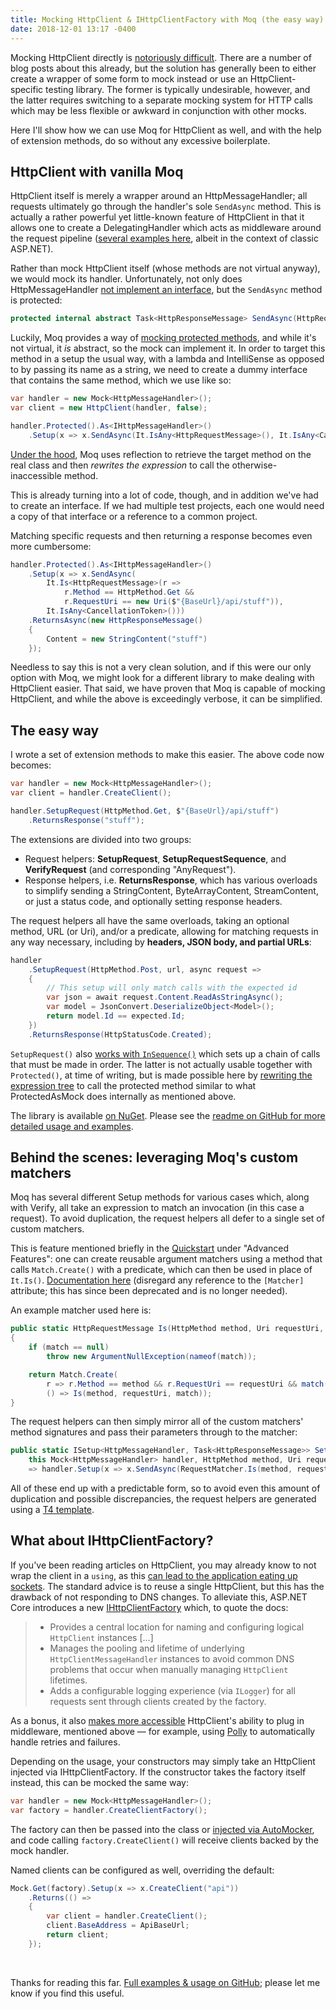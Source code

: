 ```yaml
---
title: Mocking HttpClient & IHttpClientFactory with Moq (the easy way)
date: 2018-12-01 13:17 -0400
---
```


Mocking HttpClient directly is [notoriously difficult](https://github.com/dotnet/corefx/issues/1624). There are a number of blog posts about this already, but the solution has generally been to either create a wrapper of some form to mock instead or use an HttpClient-specific testing library. The former is typically undesirable, however, and the latter requires switching to a separate mocking system for HTTP calls which may be less flexible or awkward in conjunction with other mocks.

Here I'll show how we can use Moq for HttpClient as well, and with the help of extension methods, do so without any excessive boilerplate.

<!-- more -->

## HttpClient with vanilla Moq

HttpClient itself is merely a wrapper around an HttpMessageHandler; all requests ultimately go through the handler's sole `SendAsync` method. This is actually a rather powerful yet little-known feature of HttpClient in that it allows one to create a DelegatingHandler which acts as middleware around the request pipeline ([several examples here](https://docs.microsoft.com/en-us/aspnet/web-api/overview/advanced/http-message-handlers), albeit in the context of classic ASP.NET).

Rather than mock HttpClient itself (whose methods are not virtual anyway), we would mock its handler. Unfortunately, not only does HttpMessageHandler [not implement an interface](https://source.dot.net/#System.Net.Http/System/Net/Http/HttpMessageHandler.cs), but the `SendAsync` method is protected:

```csharp
protected internal abstract Task<HttpResponseMessage> SendAsync(HttpRequestMessage request, CancellationToken cancellationToken);
```

Luckily, Moq provides a way of [mocking protected methods](https://github.com/Moq/moq4/wiki/Quickstart#miscellaneous), and while it's not virtual, it _is_ abstract, so the mock can implement it. In order to target this method in a setup the usual way, with a lambda and IntelliSense as opposed to by passing its name as a string, we need to create a dummy interface that contains the same method, which we use like so:

```csharp
var handler = new Mock<HttpMessageHandler>();
var client = new HttpClient(handler, false);

handler.Protected().As<IHttpMessageHandler>()
    .Setup(x => x.SendAsync(It.IsAny<HttpRequestMessage>(), It.IsAny<CancellationToken>()));
```

[Under the hood](https://github.com/moq/moq4/blob/v4.10.0/src/Moq/Protected/ProtectedAsMock.cs#L184), Moq uses reflection to retrieve the target method on the real class and then _rewrites the expression_ to call the otherwise-inaccessible method.

This is already turning into a lot of code, though, and in addition we've had to create an interface. If we had multiple test projects, each one would need a copy of that interface or a reference to a common project.

Matching specific requests and then returning a response becomes even more cumbersome:

```csharp
handler.Protected().As<IHttpMessageHandler>()
    .Setup(x => x.SendAsync(
        It.Is<HttpRequestMessage>(r =>
            r.Method == HttpMethod.Get &&
            r.RequestUri == new Uri($"{BaseUrl}/api/stuff")),
        It.IsAny<CancellationToken>()))
    .ReturnsAsync(new HttpResponseMessage()
    {
        Content = new StringContent("stuff")
    });
```

Needless to say this is not a very clean solution, and if this were our only option with Moq, we might look for a different library to make dealing with HttpClient easier. That said, we have proven that Moq is capable of mocking HttpClient, and while the above is exceedingly verbose, it can be simplified.

## The easy way

I wrote a set of extension methods to make this easier. The above code now becomes:

```csharp
var handler = new Mock<HttpMessageHandler>();
var client = handler.CreateClient();

handler.SetupRequest(HttpMethod.Get, $"{BaseUrl}/api/stuff")
    .ReturnsResponse("stuff");
```

The extensions are divided into two groups:

- Request helpers: **SetupRequest**, **SetupRequestSequence**, and **VerifyRequest** (and corresponding "AnyRequest").
- Response helpers, i.e. **ReturnsResponse**, which has various overloads to simplify sending a StringContent, ByteArrayContent, StreamContent, or just a status code, and optionally setting response headers.

The request helpers all have the same overloads, taking an optional method, URL (or Uri), and/or a predicate, allowing for matching requests in any way necessary, including by **headers, JSON body, and partial URLs**:

```csharp
handler
    .SetupRequest(HttpMethod.Post, url, async request =>
    {
        // This setup will only match calls with the expected id
        var json = await request.Content.ReadAsStringAsync();
        var model = JsonConvert.DeserializeObject<Model>();
        return model.Id == expected.Id;
    })
    .ReturnsResponse(HttpStatusCode.Created);
```

`SetupRequest()` also [works with `InSequence()`](https://github.com/maxkagamine/Moq.Contrib.HttpClient/blob/master/test/Moq.Contrib.HttpClient.Test/SequenceExtensionsTests.cs) which sets up a chain of calls that must be made in order. The latter is not actually usable together with `Protected()`, at time of writing, but is made possible here by [rewriting the expression tree](https://github.com/maxkagamine/Moq.Contrib.HttpClient/blob/master/src/Moq.Contrib.HttpClient/MockHttpMessageHandlerExtensions.cs#L96-L148) to call the protected method similar to what ProtectedAsMock does internally as mentioned above.

The library is available [on NuGet](https://www.nuget.org/packages/Moq.Contrib.HttpClient/). Please see the [readme on GitHub for more detailed usage and examples](https://github.com/maxkagamine/Moq.Contrib.HttpClient).

## Behind the scenes: leveraging Moq's custom matchers

Moq has several different Setup methods for various cases which, along with Verify, all take an expression to match an invocation (in this case a request). To avoid duplication, the request helpers all defer to a single set of custom matchers.

This is feature mentioned briefly in the [Quickstart](https://github.com/Moq/moq4/wiki/Quickstart#advanced-features) under "Advanced Features": one can create reusable argument matchers using a method that calls `Match.Create()` with a predicate, which can then be used in place of `It.Is()`. [Documentation here](http://www.nudoq.org/#!/Packages/Moq/Moq/Match\(T\)) (disregard any reference to the `[Matcher]` attribute; this has since been deprecated and is no longer needed).

An example matcher used here is:

```csharp
public static HttpRequestMessage Is(HttpMethod method, Uri requestUri, Predicate<HttpRequestMessage> match)
{
    if (match == null)
        throw new ArgumentNullException(nameof(match));

    return Match.Create(
        r => r.Method == method && r.RequestUri == requestUri && match(r),
        () => Is(method, requestUri, match));
}
```

The request helpers can then simply mirror all of the custom matchers' method signatures and pass their parameters through to the matcher:

```csharp
public static ISetup<HttpMessageHandler, Task<HttpResponseMessage>> SetupRequest(
    this Mock<HttpMessageHandler> handler, HttpMethod method, Uri requestUri, Predicate<HttpRequestMessage> match)
    => handler.Setup(x => x.SendAsync(RequestMatcher.Is(method, requestUri, match), It.IsAny<CancellationToken>()));
```

All of these end up with a predictable form, so to avoid even this amount of duplication and possible discrepancies, the request helpers are generated using a [T4 template](https://docs.microsoft.com/en-us/visualstudio/modeling/code-generation-and-t4-text-templates). <!--[Scripty](https://github.com/daveaglick/Scripty/), which uses Roslyn CSX scripts for code generation as an alternative to the old-school [T4 templates](https://docs.microsoft.com/en-us/visualstudio/modeling/code-generation-and-t4-text-templates).-->

## What about IHttpClientFactory?

If you've been reading articles on HttpClient, you may already know to not wrap the client in a `using`, as this [can lead to the application eating up sockets](https://aspnetmonsters.com/2016/08/2016-08-27-httpclientwrong/). The standard advice is to reuse a single HttpClient, but this has the drawback of not responding to DNS changes. To alleviate this, ASP.NET Core introduces a new [IHttpClientFactory](https://docs.microsoft.com/en-us/aspnet/core/fundamentals/http-requests) which, to quote the docs:

> - Provides a central location for naming and configuring logical `HttpClient` instances \[...]
> - Manages the pooling and lifetime of underlying `HttpClientMessageHandler` instances to avoid common DNS problems that occur when manually managing `HttpClient` lifetimes.
> - Adds a configurable logging experience (via `ILogger`) for all requests sent through clients created by the factory.

As a bonus, it also [makes more accessible](https://docs.microsoft.com/en-us/aspnet/core/fundamentals/http-requests#outgoing-request-middleware) HttpClient's ability to plug in middleware, mentioned above &mdash; for example, using [Polly](https://github.com/App-vNext/Polly#polly) to automatically handle retries and failures.

Depending on the usage, your constructors may simply take an HttpClient injected via IHttpClientFactory. If the constructor takes the factory itself instead, this can be mocked the same way:

```csharp
var handler = new Mock<HttpMessageHandler>();
var factory = handler.CreateClientFactory();
```

The factory can then be passed into the class or [injected via AutoMocker](https://github.com/moq/Moq.AutoMocker), and code calling `factory.CreateClient()` will receive clients backed by the mock handler.

Named clients can be configured as well, overriding the default:

```csharp
Mock.Get(factory).Setup(x => x.CreateClient("api"))
    .Returns(() =>
    {
        var client = handler.CreateClient();
        client.BaseAddress = ApiBaseUrl;
        return client;
    });
```

&nbsp;

Thanks for reading this far. [Full examples & usage on GitHub](https://github.com/maxkagamine/Moq.Contrib.HttpClient); please let me know if you find this useful.
